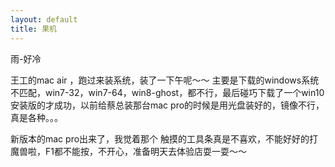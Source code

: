 ```yaml
---
layout: default
title: 果机
---
```


雨-好冷

王工的mac air ，跑过来装系统，装了一下午呢～～ 主要是下载的windows系统不匹配，win7-32，win7-64，win8-ghost，都不行，最后碰巧下载了一个win10安装版的才成功，以前给蔡总装那台mac pro的时候是用光盘装好的，镜像不行，真是各种。。。

新版本的mac pro出来了，我觉着那个 触摸的工具条真是不喜欢，不能好好的打魔兽啦，F1都不能按，不开心，准备明天去体验店耍一耍～～